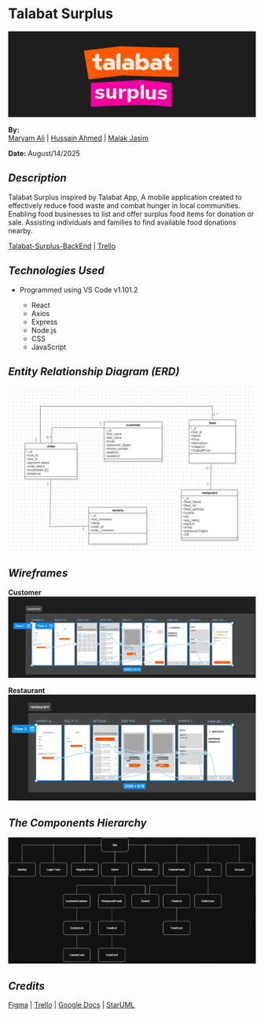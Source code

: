 # Talabat Surplus

![img](img/TalabatSurplusLogo.png)



**By:**  
[Maryam Ali](https://github.com/maryamalihasanebrahim) | [Hussain Ahmed](https://github.com/hussainmohd03) | [Malak Jasim](https://github.com/Malak1805)

**Date:** August/14/2025
## **_Description_**
Talabat Surplus inspired by Talabat App, A mobile application created to effectively reduce food waste and combat hunger in local communities.​ Enabling food businesses to list and offer surplus food items for donation or sale.​ Assisting individuals and families to find available food donations nearby.

[Talabat-Surplus-BackEnd](https://github.com/hussainmohd03/Food-Waste-BackEnd) | [Trello](https://trello.com/b/5eItxzph/talabat-surplus)

## **_Technologies Used_**

- Programmed using VS Code v1.101.2

  - React
  - Axios
  - Express
  - Node.js
  - CSS
  - JavaScript

## **_Entity Relationship Diagram (ERD)_**

![img](img/ERDforSurplusTalabat.png)

## **_Wireframes_**

**Customer**![img](img/Wireframe1.png)

**Restaurant**![img](img/Wireframe2.png)


## **_The Components Hierarchy_**

![img](img/ComponentsHierarchy.png)

## **_Credits_**
[Figma](https://www.figma.com/design/BG7VqBopFifgfwIr99q0hQ/project_03?node-id=0-1&p=f&t=I2d6c75mhXNR0RVo-0) |
[Trello](https://trello.com/b/5eItxzph/talabat-surplus) |
[Google Docs](https://docs.google.com/presentation/d/1pLrf2j_sdU_BHdfT3VfQtgt9q0yKouFnHUSz0ZocUwE/edit?slide=id.g37348aa6e69_0_52#slide=id.g37348aa6e69_0_52) |
[StarUML]() 